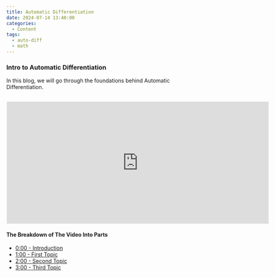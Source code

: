 ```yaml
---
title: Automatic Differentiation
date: 2024-07-14 13:40:00
categories:
  - Content
tags:
  - auto-diff
  - math
---
```



### Intro to Automatic Differentiation  

In this blog, we will go through the foundations behind Automatic Differentiation.

<p style="margin-left:1px;  margin-top: 30px">


<iframe id="iframe-yt-video" width="687" height="320" src="https://www.youtube.com/embed/56WUlMEeAuA?autoplay=1" frameborder="0" ></iframe>

</p>

#### The Breakdown of The Video Into Parts

<ul class="video-timestamps">
  <li><a href="#" onclick="seekTo(0)">0:00 - Introduction</a></li>
  <li><a href="#" onclick="seekTo(60)">1:00 - First Topic</a></li>
  <li><a href="#" onclick="seekTo(120)">2:00 - Second Topic</a></li>
  <li><a href="#" onclick="seekTo(180)">3:00 - Third Topic</a></li>
</ul>

<script>
  function seekTo(seconds) {
    const iframe = document.getElementById('iframe-yt-video');
    const player = new YT.Player(iframe, {
      events: {
        'onReady': function(event) {
          event.target.seekTo(seconds, true);
        }
      }
    });
  }

  // Load the IFrame Player API code asynchronously.
  const tag = document.createElement('script');
  tag.src = "https://www.youtube.com/iframe_api";
  const firstScriptTag = document.getElementsByTagName('script')[0];
  firstScriptTag.parentNode.insertBefore(tag, firstScriptTag);
</script>
